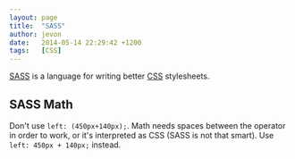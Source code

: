 ```yaml
---
layout: page
title:  "SASS"
author: jevon
date:   2014-05-14 22:29:42 +1200
tags:   [CSS]
---
```


[SASS](SASS.md) is a language for writing better [CSS](CSS.md) stylesheets.

## SASS Math

Don't use `left: (450px+140px);`. Math needs spaces between the operator in order to work, or it's interpreted as CSS (SASS is not that smart). Use `left: 450px + 140px;` instead.
